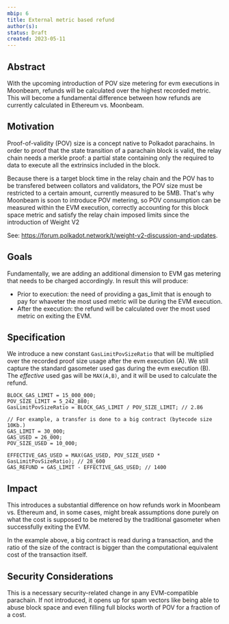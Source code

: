 ```yaml
---
mbip: 6
title: External metric based refund
author(s): 
status: Draft
created: 2023-05-11
---
```


## Abstract

With the upcoming introduction of POV size metering for evm executions in Moonbeam, refunds will be
calculated over the highest recorded metric. This will become a fundamental difference between how
refunds are currently calculated in Ethereum vs. Moonbeam. 

## Motivation

Proof-of-validity (POV) size is a concept native to Polkadot parachains. In order to proof that the
state transition of a parachain block is valid, the relay chain needs a merkle proof: a partial
state containing only the required to data to execute all the extrinsics included in the block.

Because there is a target block time in the relay chain and the POV has to be transfered between
collators and validators, the POV size must be restricted to a certain amount, currently measured
to be 5MB. That's why Moonbeam is soon to introduce POV metering, so POV consumption can be measured
within the EVM execution, correctly accounting for this block space metric and satisfy the relay
chain imposed limits since the introduction of Weight V2

See: https://forum.polkadot.network/t/weight-v2-discussion-and-updates.

## Goals

Fundamentally, we are adding an additional dimension to EVM gas metering that needs to be charged
accordingly. In result this will produce:

- Prior to execution: the need of providing a gas_limit that is enough to pay for whaveter the most
used metric will be during the EVM execution.
- After the execution: the refund will be calculated over the most used metric on exiting the EVM.

## Specification

We introduce a new constant `GasLimitPovSizeRatio` that will be multiplied over
the recorded proof size usage after the evm execution (A). We still capture the standard gasometer
used gas during the evm execution (B). The _effective_ used gas will be `MAX(A,B)`, and it will be
used to calculate the refund.

```
BLOCK_GAS_LIMIT = 15_000_000;
POV_SIZE_LIMIT = 5_242_880;
GasLimitPovSizeRatio = BLOCK_GAS_LIMIT / POV_SIZE_LIMIT; // 2.86

// For example, a transfer is done to a big contract (bytecode size 10Kb.)
GAS_LIMIT = 30_000;
GAS_USED = 26_000;
POV_SIZE_USED = 10_000;

EFFECTIVE_GAS_USED = MAX(GAS_USED, POV_SIZE_USED * GasLimitPovSizeRatio); // 28_600
GAS_REFUND = GAS_LIMIT - EFFECTIVE_GAS_USED; // 1400
```

## Impact

This introduces a substantial difference on how refunds work in Moonbeam vs. Ethereum and, in some
cases, might break assumptions done purely on what the cost is supposed to be metered by the
traditional gasometer when successfully exiting the EVM.

In the example above, a big contract is read during a transaction, and the ratio of the size of the
contract is bigger than the computational equivalent cost of the transaction itself.  

## Security Considerations

This is a necessary security-related change in any EVM-compatible parachain. If not
introduced, it opens up for spam vectors like being able to abuse block space and even filling
full blocks worth of POV for a fraction of a cost.
